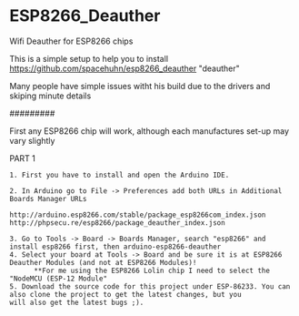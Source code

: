 # ESP8266_Deauther
Wifi Deauther for ESP8266 chips

This is a simple setup to help you to install https://github.com/spacehuhn/esp8266_deauther "deauther"

Many people have simple issues witht his build due to the drivers and skiping minute details

#########

First any ESP8266 chip will work, although each manufactures set-up may vary slightly

PART 1

    1. First you have to install and open the Arduino IDE.

    2. In Arduino go to File -> Preferences add both URLs in Additional Boards Manager URLs

    http://arduino.esp8266.com/stable/package_esp8266com_index.json
    http://phpsecu.re/esp8266/package_deauther_index.json
    
    3. Go to Tools -> Board -> Boards Manager, search "esp8266" and install esp8266 first, then arduino-esp8266-deauther
    4. Select your board at Tools -> Board and be sure it is at ESP8266 Deauther Modules (and not at ESP8266 Modules)!
          **For me using the ESP8266 Lolin chip I need to select the "NodeMCU (ESP-12 Module"
    5. Download the source code for this project under ESP-86233. You can also clone the project to get the latest changes, but you                   will also get the latest bugs ;).
